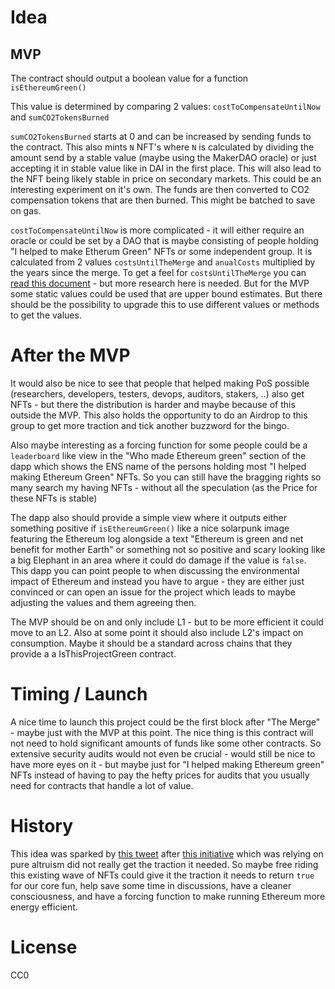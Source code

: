 # Idea

## MVP

The contract should output a boolean value for a function `isEthereumGreen()`

This value is determined by comparing 2 values: `costToCompensateUntilNow` and `sumCO2TokensBurned`

`sumCO2TokensBurned` starts at 0 and can be increased by sending funds to the contract. This also mints `N` NFT's where `N` is calculated by dividing the amount send by a stable value (maybe using the MakerDAO oracle) or just accepting it in stable value like in DAI in the first place. This will also lead to the NFT being likely stable in price on secondary markets. This could be an interesting experiment on it's own. The funds are then converted to CO2 compensation tokens that are then burned. This might be batched to save on gas.

`costToCompensateUntilNow` is more complicated - it will either require an oracle or could be set by a DAO that is maybe consisting of people holding "I helped to make Etherum Green" NFTs or some independent group. It is calculated from 2 values `costsUntilTheMerge` and `anualCosts` multiplied by the years since the merge. To get a feel for `costsUntilTheMerge` you can [read this document](https://www.notion.so/Merge-4-Climate-9702d99a929e4f48af8fd90bfd205983) - but more research here is needed. But for the MVP some static values could be used that are upper bound estimates. But there should be the possibility to upgrade this to use different values or methods to get the values.

# After the MVP 

It would also be nice to see that people that helped making PoS possible (researchers, developers, testers, devops, auditors, stakers, ..) also get NFTs - but there the distribution is harder and maybe because of this outside the MVP. This also holds the opportunity to do an Airdrop to this group to get more traction and tick another buzzword for the bingo.

Also maybe interesting as a forcing function for some people could be a `leaderboard` like view in the "Who made Ethereum green" section of the dapp which shows the ENS name of the persons holding most "I helped making Ethereum Green" NFTs. So you can still have the bragging rights so many search my having NFTs - without all the speculation (as the Price for these NFTs is stable)

The dapp also should provide a simple view where it outputs either something positive if `isEthereumGreen()` like a nice solarpunk image featuring the Ethereum log alongside a text "Ethereum is green and net benefit for mother Earth" or something not so positive and scary looking like a big Elephant in an area where it could do damage if the value is `false`. This dapp you can point people to when discussing the environmental impact of Ethereum and instead you have to argue - they are either just convinced or can open an issue for the project which leads to maybe adjusting the values and them agreeing then.

The MVP should be on and only include L1 - but to be more efficient it could move to an L2. Also at some point it should also include L2's impact on consumption. Maybe it should be a standard across chains that they provide a a IsThisProjectGreen contract.

# Timing / Launch

A nice time to launch this project could be the first block after "The Merge" - maybe just with the MVP at this point. The nice thing is this contract will not need to hold significant amounts of funds like some other contracts. So extensive security audits would not even be crucial - would still be nice to have more eyes on it - but maybe just for "I helped making Ethereum green" NFTs instead of having to pay the hefty prices for audits that you usually need for contracts that handle a lot of value.

# History

This idea was sparked by [this tweet](https://twitter.com/rabbyte/status/1488299042111115273) after [this initiative](https://www.notion.so/Merge-4-Climate-9702d99a929e4f48af8fd90bfd205983) which was relying on pure altruism did not really get the traction it needed. So maybe free riding this existing wave of NFTs could give it the traction it needs to return `true` for our core fun, help save some time in discussions, have a cleaner consciousness, and have a forcing function to make running Ethereum more energy efficient.

# License

CC0
